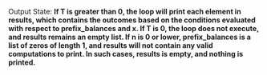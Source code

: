 Output State: **If T is greater than 0, the loop will print each element in results, which contains the outcomes based on the conditions evaluated with respect to prefix_balances and x. If T is 0, the loop does not execute, and results remains an empty list. If n is 0 or lower, prefix_balances is a list of zeros of length 1, and results will not contain any valid computations to print. In such cases, results is empty, and nothing is printed.**